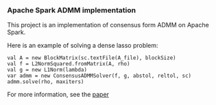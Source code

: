 ### Apache Spark ADMM implementation

This project is an implementation of consensus form ADMM on Apache Spark.

Here is an example of solving a dense lasso problem:

```
val A = new BlockMatrix(sc.textFile(A_file), blockSize)val f = L2NormSquared.fromMatrix(A, rho)val g = new L1Norm(lambda)var admm = new ConsensusADMMSolver(f, g, abstol, reltol, sc)admm.solve(rho, maxiters)
```
For more information, see the [paper](http://di.eteri.ch/projects/admm_paper.pdf)